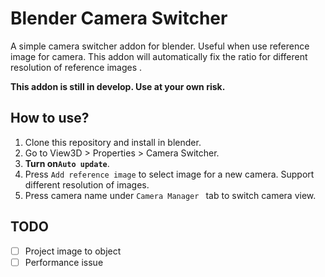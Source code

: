 # Blender Camera Switcher

A simple camera switcher addon for blender. Useful when use reference image for camera. This addon will automatically fix the ratio for different resolution of reference images .

**This addon is still in develop. Use at your own risk.**

## How to use?
1. Clone this repository and install in blender.
2. Go to View3D > Properties > Camera Switcher.
3. **Turn on`Auto update`**.
4. Press `Add reference image` to select image for a new camera. Support different resolution of images.
5. Press camera name under `Camera Manager ` tab to switch camera view.

## TODO

- [ ] Project image to object
- [ ] Performance issue